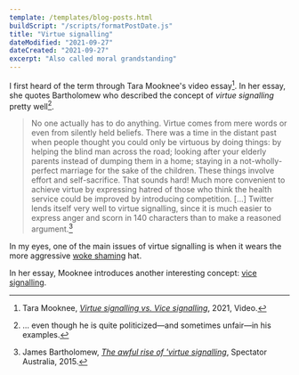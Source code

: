 ```yaml
---
template: /templates/blog-posts.html
buildScript: "/scripts/formatPostDate.js"
title: "Virtue signalling"
dateModified: "2021-09-27"
dateCreated: "2021-09-27"
excerpt: "Also called moral grandstanding"
---
```


I first heard of the term through Tara Mooknee's video essay[^1]. In her essay, she quotes Bartholomew who described the concept of _virtue signalling_ pretty well[^2].

> No one actually has to do anything. Virtue comes from mere words or even from silently held beliefs. There was a time in the distant past when people thought you could only be virtuous by doing things: by helping the blind man across the road; looking after your elderly parents instead of dumping them in a home; staying in a not-wholly-perfect marriage for the sake of the children. These things involve effort and self-sacrifice. That sounds hard! Much more convenient to achieve virtue by expressing hatred of those who think the health service could be improved by introducing competition. [...] Twitter lends itself very well to virtue signalling, since it is much easier to express anger and scorn in 140 characters than to make a reasoned argument.[^3]

In my eyes, one of the main issues of virtue signalling is when it wears the more aggressive [woke shaming](/notes/woke-shaming) hat.

In her essay, Mooknee introduces another interesting concept: [vice signalling](/notes/vice-signalling).

[^1]: Tara Mooknee, _[Virtue signalling vs. Vice signalling](https://www.youtube.com/watch?v=JlQuH7c01Dc)_, 2021, Video.
[^2]: ... even though he is quite politicized—and sometimes unfair—in his examples.
[^3]: James Bartholomew, _[The awful rise of 'virtue signalling](https://www.spectator.com.au/2015/04/hating-the-daily-mail-is-a-substitute-for-doing-good/)_, Spectator Australia, 2015.
